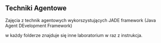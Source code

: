 ## Techniki Agentowe 
Zajęcia z technik agentowych wykorszystujących JADE framework (Java Agent DEvelopment Framework)

w każdy folderze znajduje się inne laboratorium w raz z instrukcja.